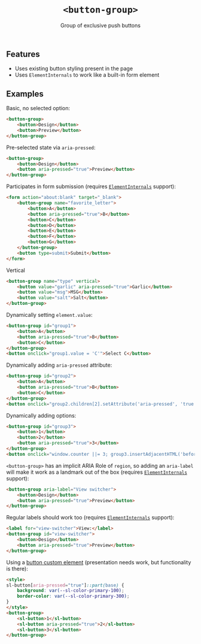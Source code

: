 <header>

# `<button-group>`

Group of exclusive push buttons

</header>

<main>

## Features

- Uses existing button styling present in the page
- Uses `ElementInternals` to work like a built-in form element


## Examples

Basic, no selected option:

```html
<button-group>
	<button>Design</button>
	<button>Preview</button>
</button-group>
```

Pre-selected state via `aria-pressed`:

```html
<button-group>
	<button>Design</button>
	<button aria-pressed="true">Preview</button>
</button-group>
```

Participates in form submission (requires [`ElementInternals`](https://developer.mozilla.org/en-US/docs/Web/API/ElementInternals) support):

```html
<form action="about:blank" target="_blank">
	<button-group name="favorite_letter">
		<button>A</button>
		<button aria-pressed="true">B</button>
		<button>C</button>
		<button>D</button>
		<button>E</button>
		<button>F</button>
		<button>G</button>
	</button-group>
	<button type=submit>Submit</button>
</form>
```

Vertical

```html
<button-group name="type" vertical>
	<button value="garlic" aria-pressed="true">Garlic</button>
	<button value="msg">MSG</button>
	<button value="salt">Salt</button>
</button-group>
```

Dynamically setting `element.value`:

```html
<button-group id="group1">
	<button>A</button>
	<button aria-pressed="true">B</button>
	<button>C</button>
</button-group>
<button onclick="group1.value = 'C'">Select C</button>
```

Dynamically adding `aria-pressed` attribute:

```html
<button-group id="group2">
	<button>A</button>
	<button aria-pressed="true">B</button>
	<button>C</button>
</button-group>
<button onclick="group2.children[2].setAttribute('aria-pressed', 'true')">Select C</button>
```

Dynamically adding options:

```html
<button-group id="group3">
	<button>1</button>
	<button>2</button>
	<button aria-pressed="true">3</button>
</button-group>
<button onclick="window.counter ||= 3; group3.insertAdjacentHTML('beforeend', `<button aria-pressed=true>${++counter}</button>`)">Add option</button>
```

`<button-group>` has an implicit ARIA Role of `region`, so adding an `aria-label` will make it work as a landmark out of the box
(requires [`ElementInternals`](https://developer.mozilla.org/en-US/docs/Web/API/ElementInternals) support):

```html
<button-group aria-label="View switcher">
	<button>Design</button>
	<button aria-pressed="true">Preview</button>
</button-group>
```

Regular labels should work too (requires [`ElementInternals`](https://developer.mozilla.org/en-US/docs/Web/API/ElementInternals) support):

```html
<label for="view-switcher">View:</label>
<button-group id="view-switcher">
	<button>Design</button>
	<button aria-pressed="true">Preview</button>
</button-group>
```

Using a [button custom element](https://shoelace.style/components/button?id=css-parts)
(presentation needs work, but functionality is there):

```html
<style>
sl-button[aria-pressed="true"]::part(base) {
	background: var(--sl-color-primary-100);
	border-color: var(--sl-color-primary-300);
}
</style>
<button-group>
	<sl-button>1</sl-button>
	<sl-button aria-pressed="true">2</sl-button>
	<sl-button>3</sl-button>
</button-group>
```

</main>